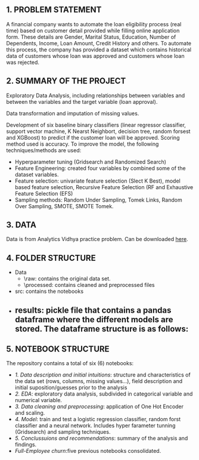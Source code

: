 ## 1. PROBLEM STATEMENT 
A financial company wants to automate the loan eligibility process (real time) based on customer detail provided while filling online application form. These details are Gender, Marital Status, Education, Number of Dependents, Income, Loan Amount, Credit History and others. To automate this process, the company has provided a dataset which contains historical data of  customers whose loan was approved and customers whose loan was rejected.

## 2. SUMMARY OF THE PROJECT

Exploratory Data Analysis, including relationships between variables and between the variables and the target variable (loan approval).

Data transformation and imputation of missing values.

Development of six baseline binary classifiers (linear regressor classifier, support vector machine, K Nearst Neighbort, decision tree, random forsest and XGBoost) to predict if the customer loan will be approved. Scoring method used is accuracy.
To improve the model, the following techniques/methods are used:
- Hyperparameter tuning (Gridsearch and Randomized Search)
- Feature Engineering: created four variables by combined some of the dataset variables.
- Feature selection: univariate feature selection (Slect K Best), model based feature selection, Recursive Feature Selection (RF and Exhaustive Feature Selection (EFS)
- Sampling methods: Random Under Sampling, Tomek Links, Random Over Sampling, SMOTE, SMOTE Tomek.

## 3. DATA
Data is from Analytics Vidhya practice problem. Can be downloaded [here](https://datahack.analyticsvidhya.com/contest/practice-problem-loan-prediction-iii/download/train-file).

## 4. FOLDER STRUCTURE
- Data
  -  \raw: contains the original data set.
  -  \processed: contains cleaned and preprocessed files
- src: contains the notebooks
- results: pickle file that contains a pandas dataframe where the different models are stored. The dataframe structure is as follows:
    --

## 5. NOTEBOOK STRUCTURE
The repository contains a total of six (6) notebooks:
- *1. Data description and initial intuitions*: structure and characteristics of the data set (rows, columns, missing values...), field description and initial suposition/guesses prior to the analysis
- *2. EDA*: exploratory data analysis, subdivided in categorical variable and numerical variable.
- *3. Data cleaning and preprocessing*: application of One Hot Encoder and scaling.
- *4. Model*: train and test a logistic regression classifier, random forst classifier and a neural network. Includes hyper farameter tunning (Gridsearch) and sampling techniques.
- *5. Conclussuions and recommendations*: summary of the analysis and findings.
- *Full-Employee churn*:five previous notebooks consolidated.
